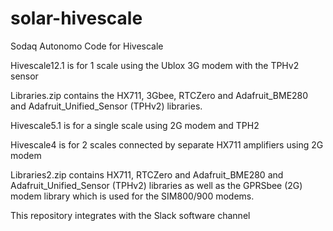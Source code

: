 # solar-hivescale
Sodaq Autonomo Code for Hivescale

Hivescale12.1 is for 1 scale using the Ublox 3G modem with the TPHv2 sensor

Libraries.zip contains the HX711, 3Gbee, RTCZero and Adafruit_BME280 and Adafruit_Unified_Sensor (TPHv2) libraries.

Hivescale5.1 is for a single scale using 2G modem and TPH2

Hivescale4 is for 2 scales connected by separate HX711 amplifiers using 2G modem

Libraries2.zip contains HX711, RTCZero and Adafruit_BME280 and Adafruit_Unified_Sensor (TPHv2) libraries as well as the GPRSbee (2G) modem library which is  used for the SIM800/900 modems.

This repository integrates with the Slack software channel
